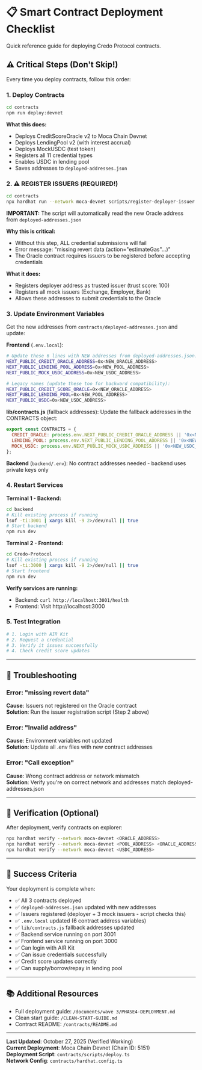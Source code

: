 # 📋 Smart Contract Deployment Checklist

Quick reference guide for deploying Credo Protocol contracts.

## ⚠️ Critical Steps (Don't Skip!)

Every time you deploy contracts, follow this order:

### 1. Deploy Contracts
```bash
cd contracts
npm run deploy:devnet
```

**What this does:**
- Deploys CreditScoreOracle v2 to Moca Chain Devnet
- Deploys LendingPool v2 (with interest accrual)
- Deploys MockUSDC (test token)
- Registers all 11 credential types
- Enables USDC in lending pool
- Saves addresses to `deployed-addresses.json`

### 2. ⚠️ REGISTER ISSUERS (REQUIRED!)
```bash
cd contracts
npx hardhat run --network moca-devnet scripts/register-deployer-issuer.ts
```

**IMPORTANT:** The script will automatically read the new Oracle address from `deployed-addresses.json`

**Why this is critical:**
- Without this step, ALL credential submissions will fail
- Error message: "missing revert data (action="estimateGas"...)"
- The Oracle contract requires issuers to be registered before accepting credentials

**What it does:**
- Registers deployer address as trusted issuer (trust score: 100)
- Registers all mock issuers (Exchange, Employer, Bank)
- Allows these addresses to submit credentials to the Oracle

### 3. Update Environment Variables

Get the new addresses from `contracts/deployed-addresses.json` and update:

**Frontend** (`.env.local`):
```bash
# Update these 6 lines with NEW addresses from deployed-addresses.json:
NEXT_PUBLIC_CREDIT_ORACLE_ADDRESS=0x<NEW_ORACLE_ADDRESS>
NEXT_PUBLIC_LENDING_POOL_ADDRESS=0x<NEW_POOL_ADDRESS>
NEXT_PUBLIC_MOCK_USDC_ADDRESS=0x<NEW_USDC_ADDRESS>

# Legacy names (update these too for backward compatibility):
NEXT_PUBLIC_CREDIT_SCORE_ORACLE=0x<NEW_ORACLE_ADDRESS>
NEXT_PUBLIC_LENDING_POOL=0x<NEW_POOL_ADDRESS>
NEXT_PUBLIC_USDC=0x<NEW_USDC_ADDRESS>
```

**lib/contracts.js** (fallback addresses):
Update the fallback addresses in the CONTRACTS object:
```javascript
export const CONTRACTS = {
  CREDIT_ORACLE: process.env.NEXT_PUBLIC_CREDIT_ORACLE_ADDRESS || '0x<NEW_ORACLE_ADDRESS>',
  LENDING_POOL: process.env.NEXT_PUBLIC_LENDING_POOL_ADDRESS || '0x<NEW_POOL_ADDRESS>',
  MOCK_USDC: process.env.NEXT_PUBLIC_MOCK_USDC_ADDRESS || '0x<NEW_USDC_ADDRESS>',
};
```

**Backend** (`backend/.env`):
No contract addresses needed - backend uses private keys only

### 4. Restart Services

**Terminal 1 - Backend:**
```bash
cd backend
# Kill existing process if running
lsof -ti:3001 | xargs kill -9 2>/dev/null || true
# Start backend
npm run dev
```

**Terminal 2 - Frontend:**
```bash
cd Credo-Protocol
# Kill existing process if running
lsof -ti:3000 | xargs kill -9 2>/dev/null || true
# Start frontend
npm run dev
```

**Verify services are running:**
- Backend: `curl http://localhost:3001/health`
- Frontend: Visit http://localhost:3000

### 5. Test Integration

```bash
# 1. Login with AIR Kit
# 2. Request a credential
# 3. Verify it issues successfully
# 4. Check credit score updates
```

---

## 🔧 Troubleshooting

### Error: "missing revert data"
**Cause**: Issuers not registered on the Oracle contract  
**Solution**: Run the issuer registration script (Step 2 above)

### Error: "Invalid address"
**Cause**: Environment variables not updated  
**Solution**: Update all .env files with new contract addresses

### Error: "Call exception"
**Cause**: Wrong contract address or network mismatch  
**Solution**: Verify you're on correct network and addresses match deployed-addresses.json

---

## 📝 Verification (Optional)

After deployment, verify contracts on explorer:

```bash
npx hardhat verify --network moca-devnet <ORACLE_ADDRESS>
npx hardhat verify --network moca-devnet <POOL_ADDRESS> <ORACLE_ADDRESS>
npx hardhat verify --network moca-devnet <USDC_ADDRESS>
```

---

## 🎯 Success Criteria

Your deployment is complete when:
- ✅ All 3 contracts deployed
- ✅ `deployed-addresses.json` updated with new addresses
- ✅ Issuers registered (deployer + 3 mock issuers - script checks this)
- ✅ `.env.local` updated (6 contract address variables)
- ✅ `lib/contracts.js` fallback addresses updated
- ✅ Backend service running on port 3001
- ✅ Frontend service running on port 3000
- ✅ Can login with AIR Kit
- ✅ Can issue credentials successfully
- ✅ Credit score updates correctly
- ✅ Can supply/borrow/repay in lending pool

---

## 📚 Additional Resources

- Full deployment guide: `/documents/wave 3/PHASE4-DEPLOYMENT.md`
- Clean start guide: `/CLEAN-START-GUIDE.md`
- Contract README: `/contracts/README.md`

---

**Last Updated**: October 27, 2025 (Verified Working)  
**Current Deployment**: Moca Chain Devnet (Chain ID: 5151)  
**Deployment Script**: `contracts/scripts/deploy.ts`  
**Network Config**: `contracts/hardhat.config.ts`

